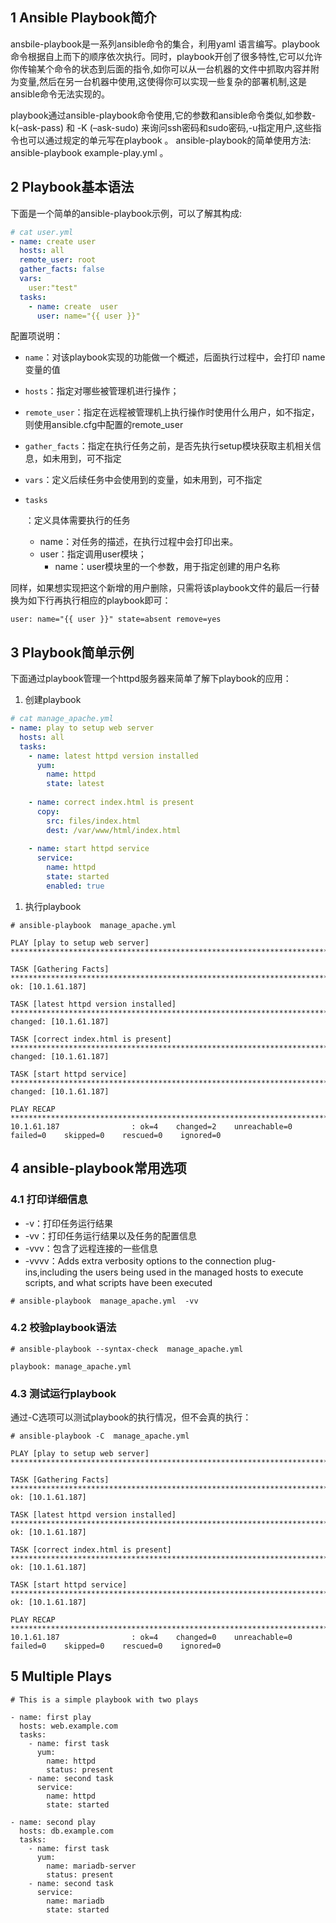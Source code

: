 ## 1 Ansible Playbook简介

ansbile-playbook是一系列ansible命令的集合，利用yaml 语言编写。playbook命令根据自上而下的顺序依次执行。同时，playbook开创了很多特性,它可以允许你传输某个命令的状态到后面的指令,如你可以从一台机器的文件中抓取内容并附为变量,然后在另一台机器中使用,这使得你可以实现一些复杂的部署机制,这是ansible命令无法实现的。

playbook通过ansible-playbook命令使用,它的参数和ansible命令类似,如参数-k(–ask-pass) 和 -K (–ask-sudo) 来询问ssh密码和sudo密码,-u指定用户,这些指令也可以通过规定的单元写在playbook 。
ansible-playbook的简单使用方法: ansible-playbook example-play.yml 。

## 2 Playbook基本语法

下面是一个简单的ansible-playbook示例，可以了解其构成:

```yaml
# cat user.yml
- name: create user
  hosts: all
  remote_user: root
  gather_facts: false
  vars:
    user:"test"
  tasks:
    - name: create  user
      user: name="{{ user }}"
```

配置项说明：

- `name`：对该playbook实现的功能做一个概述，后面执行过程中，会打印 name变量的值

- `hosts`：指定对哪些被管理机进行操作；

- `remote_user`：指定在远程被管理机上执行操作时使用什么用户，如不指定，则使用ansible.cfg中配置的remote_user

- `gather_facts`：指定在执行任务之前，是否先执行setup模块获取主机相关信息，如未用到，可不指定

- `vars`：定义后续任务中会使用到的变量，如未用到，可不指定

- ```
  tasks
  ```

  ：定义具体需要执行的任务

  - name：对任务的描述，在执行过程中会打印出来。
  - user：指定调用user模块；
    - name：user模块里的一个参数，用于指定创建的用户名称

同样，如果想实现把这个新增的用户删除，只需将该playbook文件的最后一行替换为如下行再执行相应的playbook即可：

```
user: name="{{ user }}" state=absent remove=yes
```

## 3 Playbook简单示例

下面通过playbook管理一个httpd服务器来简单了解下playbook的应用：

1. 创建playbook

```yaml
# cat manage_apache.yml
- name: play to setup web server
  hosts: all
  tasks:
    - name: latest httpd version installed
      yum:
        name: httpd
        state: latest
        
    - name: correct index.html is present
      copy: 
        src: files/index.html
        dest: /var/www/html/index.html
        
    - name: start httpd service
      service:
        name: httpd
        state: started
        enabled: true
```

1. 执行playbook

```
# ansible-playbook  manage_apache.yml 

PLAY [play to setup web server] *********************************************************************************************************************************************

TASK [Gathering Facts] ******************************************************************************************************************************************************
ok: [10.1.61.187]

TASK [latest httpd version installed] ***************************************************************************************************************************************
changed: [10.1.61.187]

TASK [correct index.html is present] ****************************************************************************************************************************************
changed: [10.1.61.187]

TASK [start httpd service] **************************************************************************************************************************************************
changed: [10.1.61.187]

PLAY RECAP ******************************************************************************************************************************************************************
10.1.61.187                : ok=4    changed=2    unreachable=0    failed=0    skipped=0    rescued=0    ignored=0  
```

## 4 ansible-playbook常用选项

### 4.1 打印详细信息

- -v：打印任务运行结果
- -vv：打印任务运行结果以及任务的配置信息
- -vvv：包含了远程连接的一些信息
- -vvvv：Adds extra verbosity options to the connection plug-ins,including the users being used in the managed hosts to execute scripts, and what scripts have been executed

```
# ansible-playbook  manage_apache.yml  -vv
```

### 4.2  校验playbook语法

```
# ansible-playbook --syntax-check  manage_apache.yml   

playbook: manage_apache.yml
```

### 4.3 测试运行playbook

通过-C选项可以测试playbook的执行情况，但不会真的执行：

```
# ansible-playbook -C  manage_apache.yml  

PLAY [play to setup web server] *********************************************************************************************************************************************

TASK [Gathering Facts] ******************************************************************************************************************************************************
ok: [10.1.61.187]

TASK [latest httpd version installed] ***************************************************************************************************************************************
ok: [10.1.61.187]

TASK [correct index.html is present] ****************************************************************************************************************************************
ok: [10.1.61.187]

TASK [start httpd service] **************************************************************************************************************************************************
ok: [10.1.61.187]

PLAY RECAP ******************************************************************************************************************************************************************
10.1.61.187                : ok=4    changed=0    unreachable=0    failed=0    skipped=0    rescued=0    ignored=0   
```

## 5 Multiple Plays

```
# This is a simple playbook with two plays

- name: first play
  hosts: web.example.com
  tasks:
    - name: first task
      yum:
        name: httpd
        status: present
    - name: second task
      service:
        name: httpd
        state: started
    
- name: second play
  hosts: db.example.com
  tasks:
    - name: first task
      yum:
        name: mariadb-server
        status: present
    - name: second task
      service:
        name: mariadb
        state: started
```